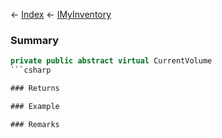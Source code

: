 ← [Index](Api-Index) ← [IMyInventory](VRage.Game.ModAPI.Ingame.IMyInventory)

### Summary

```csharp
private public abstract virtual CurrentVolume
```csharp

### Returns

### Example

### Remarks

